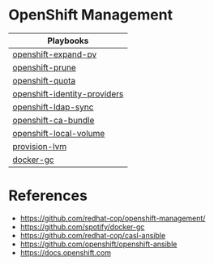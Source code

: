 # OpenShift Management


|Playbooks                                               |
|--------------------------------------------------------|
|[openshift-expand-pv](./playbooks/openshift-expand-pv/README.md)|
|[openshift-prune](./playbooks/openshift-prune/README.md)|
|[openshift-quota](./playbooks/openshift-quota/README.md)|
|[openshift-identity-providers](./playbooks/openshift-identity-providers/README.md)|
|[openshift-ldap-sync](./playbooks/openshift-ldap-sync/README.md)|
|[openshift-ca-bundle](./playbooks/openshift-ca-bundle/README.md)|
|[openshift-local-volume](./playbooks/openshift-local-volume/README.md)|
|[provision-lvm](./playbooks/provision-lvm/README.md)|
|[docker-gc](./playbooks/docker-gc/README.md)|

# References

* https://github.com/redhat-cop/openshift-management/
* https://github.com/spotify/docker-gc
* https://github.com/redhat-cop/casl-ansible
* https://github.com/openshift/openshift-ansible
* https://docs.openshift.com
